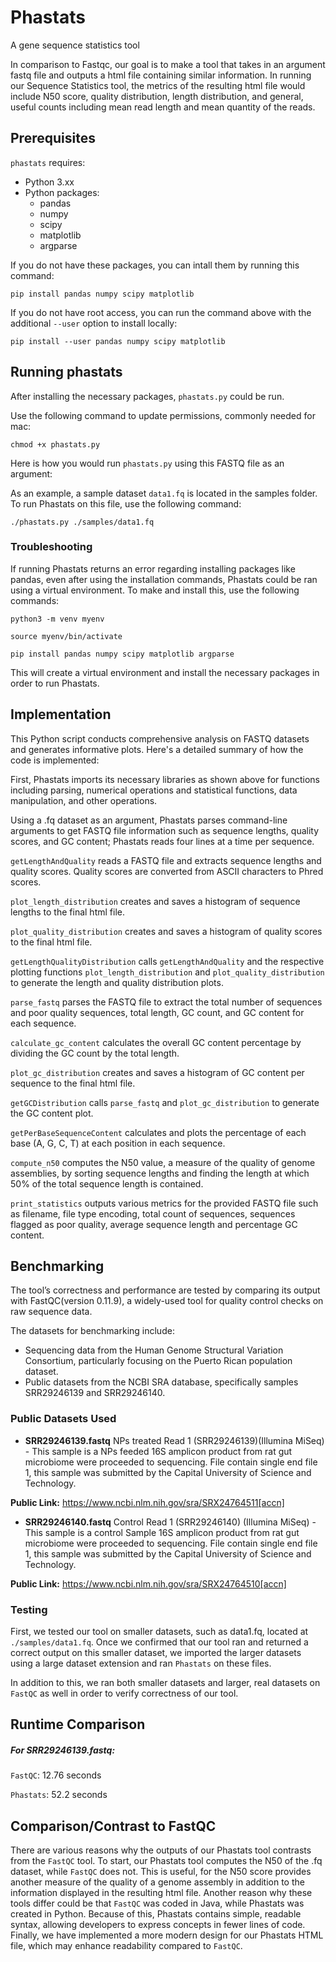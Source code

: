 

# Phastats

A gene sequence statistics tool

In comparison to Fastqc, our goal is to make a tool that takes in an argument fastq file and outputs a html file containing similar information. In running our Sequence Statistics tool, the metrics of the resulting html file would include N50 score, quality distribution, length distribution, and general, useful counts including mean read length and mean quantity of the reads.

## Prerequisites

`phastats` requires:

- Python 3.xx
- Python packages:
  - pandas
  - numpy
  - scipy
  - matplotlib
  - argparse

If you do not have these packages, you can intall them by running this command:

```
pip install pandas numpy scipy matplotlib
```

If you do not have root access, you can run the command above with the additional `--user` option to install locally:

```
pip install --user pandas numpy scipy matplotlib
```

## Running phastats

After installing the necessary packages, `phastats.py` could be run.

Use the following command to update permissions, commonly needed for mac:

```
chmod +x phastats.py
```

Here is how you would run `phastats.py` using this FASTQ file as an argument:

As an example, a sample dataset `data1.fq` is located in the samples folder. To run Phastats on this file, use the following command: 

```
./phastats.py ./samples/data1.fq 
```

### Troubleshooting

If running Phastats returns an error regarding installing packages like pandas, even after using the installation commands, Phastats could be ran using a virtual environment. To make and install this, use the following commands:

```
python3 -m venv myenv
```

```
source myenv/bin/activate
```

```
pip install pandas numpy scipy matplotlib argparse
```

This will create a virtual environment and install the necessary packages in order to run Phastats.

## Implementation

This Python script conducts comprehensive analysis on FASTQ datasets and generates informative plots. Here's a detailed summary of how the code is implemented:

First, Phastats imports its necessary libraries as shown above for functions including parsing, numerical operations and statistical functions, data manipulation, and other operations.

Using a .fq dataset as an argument, Phastats parses command-line arguments to get FASTQ file information such as sequence lengths, quality scores, and GC content; Phastats reads four lines at a time per sequence. 


`getLengthAndQuality` reads a FASTQ file and extracts sequence lengths and quality scores. Quality scores are converted from ASCII characters to Phred scores.

`plot_length_distribution` creates and saves a histogram of sequence lengths to the final html file.

`plot_quality_distribution` creates and saves a histogram of quality scores to the final html file.

`getLengthQualityDistribution` calls `getLengthAndQuality` and the respective plotting functions `plot_length_distribution` and `plot_quality_distribution` to generate the length and quality distribution plots.

`parse_fastq` parses the FASTQ file to extract the total number of sequences and poor quality sequences, total length, GC count, and GC content for each sequence.

`calculate_gc_content` calculates the overall GC content percentage by dividing the GC count by the total length.

`plot_gc_distribution` creates and saves a histogram of GC content per sequence to the final html file.

`getGCDistribution` calls `parse_fastq` and `plot_gc_distribution` to generate the GC content plot.

`getPerBaseSequenceContent` calculates and plots the percentage of each base (A, G, C, T) at each position in each sequence.

`compute_n50` computes the N50 value, a measure of the quality of genome assemblies, by sorting sequence lengths and finding the length at which 50% of the total sequence length is contained.

`print_statistics` outputs various metrics for the provided FASTQ file such as filename, file type encoding, total count of sequences, sequences flagged as poor quality, average sequence length and percentage GC content.


## Benchmarking

The tool’s correctness and performance are tested by comparing its output with FastQC(version 0.11.9), a widely-used tool for quality control checks on raw sequence data. 

The datasets for benchmarking include:
- Sequencing data from the Human Genome Structural Variation Consortium, particularly focusing on the Puerto Rican population dataset.
- Public datasets from the NCBI SRA database, specifically samples SRR29246139 and SRR29246140.


### Public Datasets Used

- **SRR29246139.fastq** NPs treated Read 1 (SRR29246139)(Illumina MiSeq) - This sample is a NPs feeded 16S amplicon product from rat gut microbiome were proceeded to sequencing. File contain single end file 1, this sample was submitted by the Capital University of Science and Technology.
 
 **Public Link:** 
 https://www.ncbi.nlm.nih.gov/sra/SRX24764511[accn]


- **SRR29246140.fastq** Control Read 1 (SRR29246140) (Illumina MiSeq) - This sample is a control Sample 16S amplicon product from rat gut microbiome were proceeded to sequencing. File contain single end file 1, this sample was submitted by the Capital University of Science and Technology.

**Public Link:**
https://www.ncbi.nlm.nih.gov/sra/SRX24764510[accn]

### Testing

First, we tested our tool on smaller datasets, such as data1.fq, located at `./samples/data1.fq`. Once we confirmed that our tool ran and returned a correct output on this smaller dataset, we imported the larger datasets using a large dataset extension and ran `Phastats` on these files.

In addition to this, we ran both smaller datasets and larger, real datasets on `FastQC` as well in order to verify correctness of our tool.

## Runtime Comparison

##### For SRR29246139.fastq:

`FastQC`: 12.76 seconds

`Phastats`: 52.2 seconds



## Comparison/Contrast to FastQC

There are various reasons why the outputs of our Phastats tool contrasts from the `FastQC` tool. To start, our Phastats tool computes the N50 of the .fq dataset, while `FastQC` does not. This is useful, for the N50 score provides another measure of the quality of a genome assembly in addition to the information displayed in the resulting html file.
Another reason why these tools differ could be that `FastQC` was coded in Java, while Phastats was created in Python. Because of this, Phastats contains simple, readable syntax, allowing developers to express concepts in fewer lines of code. 
Finally, we have implemented a more modern design for our Phastats HTML file, which may enhance readability compared to `FastQC`.






